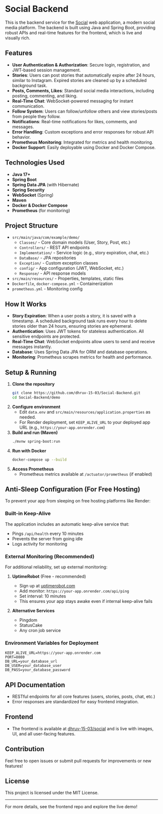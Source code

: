# Social Backend

This is the backend service for the [Social](https://github.com/dhruv-15-03/social) web application, a modern social media platform. The backend is built using Java and Spring Boot, providing robust APIs and real-time features for the frontend, which is live and visually rich.

## Features
- **User Authentication & Authorization**: Secure login, registration, and JWT-based session management.
- **Stories**: Users can post stories that automatically expire after 24 hours, similar to Instagram. Expired stories are cleaned up by a scheduled background task.
- **Posts, Comments, Likes**: Standard social media interactions, including posting, commenting, and liking.
- **Real-Time Chat**: WebSocket-powered messaging for instant communication.
- **Follow System**: Users can follow/unfollow others and view stories/posts from people they follow.
- **Notifications**: Real-time notifications for likes, comments, and messages.
- **Error Handling**: Custom exceptions and error responses for robust API behavior.
- **Prometheus Monitoring**: Integrated for metrics and health monitoring.
- **Docker Support**: Easily deployable using Docker and Docker Compose.

## Technologies Used
- **Java 17+**
- **Spring Boot**
- **Spring Data JPA** (with Hibernate)
- **Spring Security**
- **WebSocket** (Spring)
- **Maven**
- **Docker & Docker Compose**
- **Prometheus** (for monitoring)

## Project Structure
- `src/main/java/com/example/demo/`
  - `Classes/` - Core domain models (User, Story, Post, etc.)
  - `Controllers/` - REST API endpoints
  - `Implementation/` - Service logic (e.g., story expiration, chat, etc.)
  - `DataBase/` - JPA repositories
  - `Exception/` - Custom exception classes
  - `config/` - App configuration (JWT, WebSocket, etc.)
  - `Response/` - API response models
- `src/main/resources/` - Properties, templates, static files
- `Dockerfile`, `docker-compose.yml` - Containerization
- `prometheus.yml` - Monitoring config

## How It Works
- **Story Expiration**: When a user posts a story, it is saved with a timestamp. A scheduled background task runs every hour to delete stories older than 24 hours, ensuring stories are ephemeral.
- **Authentication**: Uses JWT tokens for stateless authentication. All sensitive endpoints are protected.
- **Real-Time Chat**: WebSocket endpoints allow users to send and receive messages instantly.
- **Database**: Uses Spring Data JPA for ORM and database operations.
- **Monitoring**: Prometheus scrapes metrics for health and performance.

## Setup & Running
1. **Clone the repository**
   ```sh
   git clone https://github.com/dhruv-15-03/Social-Backend.git
   cd Social-Backend/demo
   ```
2. **Configure environment**
   - Edit `data.env` and `src/main/resources/application.properties` as needed.
   - For Render deployment, set `KEEP_ALIVE_URL` to your deployed app URL (e.g., `https://your-app.onrender.com`)
3. **Build and run (Maven)**
   ```sh
   ./mvnw spring-boot:run
   ```
4. **Run with Docker**
   ```sh
   docker-compose up --build
   ```
5. **Access Prometheus**
   - Prometheus metrics available at `/actuator/prometheus` (if enabled)

## Anti-Sleep Configuration (For Free Hosting)
To prevent your app from sleeping on free hosting platforms like Render:

### Built-in Keep-Alive
The application includes an automatic keep-alive service that:
- Pings `/api/health` every 10 minutes
- Prevents the server from going idle
- Logs activity for monitoring

### External Monitoring (Recommended)
For additional reliability, set up external monitoring:

1. **UptimeRobot** (Free - recommended)
   - Sign up at [uptimerobot.com](https://uptimerobot.com)
   - Add monitor: `https://your-app.onrender.com/api/ping`
   - Set interval: 10 minutes
   - This ensures your app stays awake even if internal keep-alive fails

2. **Alternative Services**
   - Pingdom
   - StatusCake
   - Any cron job service

### Environment Variables for Deployment
```env
KEEP_ALIVE_URL=https://your-app.onrender.com
PORT=8080
DB_URL=your_database_url
DB_USER=your_database_user
DB_PASS=your_database_password
```

## API Documentation
- RESTful endpoints for all core features (users, stories, posts, chat, etc.)
- Error responses are standardized for easy frontend integration.

## Frontend
- The frontend is available at [dhruv-15-03/social](https://github.com/dhruv-15-03/social) and is live with images, UI, and all user-facing features.

## Contribution
Feel free to open issues or submit pull requests for improvements or new features!

## License
This project is licensed under the MIT License.

---
For more details, see the frontend repo and explore the live demo!
